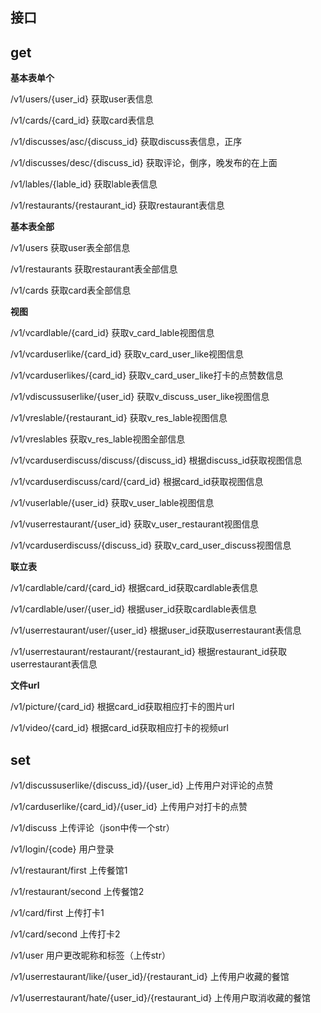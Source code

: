 ## 接口

## get

**基本表单个**

/v1/users/{user_id} 获取user表信息

/v1/cards/{card_id} 获取card表信息

/v1/discusses/asc/{discuss_id} 获取discuss表信息，正序

/v1/discusses/desc/{discuss_id} 获取评论，倒序，晚发布的在上面

/v1/lables/{lable_id} 获取lable表信息

/v1/restaurants/{restaurant_id} 获取restaurant表信息

**基本表全部**

/v1/users 获取user表全部信息

/v1/restaurants 获取restaurant表全部信息

/v1/cards 获取card表全部信息

**视图**

/v1/vcardlable/{card_id} 获取v_card_lable视图信息

/v1/vcarduserlike/{card_id} 获取v_card_user_like视图信息

/v1/vcarduserlikes/{card_id} 获取v_card_user_like打卡的点赞数信息

/v1/vdiscussuserlike/{user_id} 获取v_discuss_user_like视图信息

/v1/vreslable/{restaurant_id} 获取v_res_lable视图信息

/v1/vreslables 获取v_res_lable视图全部信息

/v1/vcarduserdiscuss/discuss/{discuss_id} 根据discuss_id获取视图信息

/v1/vcarduserdiscuss/card/{card_id} 根据card_id获取视图信息

/v1/vuserlable/{user_id} 获取v_user_lable视图信息

/v1/vuserrestaurant/{user_id} 获取v_user_restaurant视图信息

/v1/vcarduserdiscuss/{discuss_id} 获取v_card_user_discuss视图信息

**联立表**

/v1/cardlable/card/{card_id} 根据card_id获取cardlable表信息

/v1/cardlable/user/{user_id} 根据user_id获取cardlable表信息

/v1/userrestaurant/user/{user_id} 根据user_id获取userrestaurant表信息

/v1/userrestaurant/restaurant/{restaurant_id} 根据restaurant_id获取userrestaurant表信息

**文件url**

/v1/picture/{card_id} 根据card_id获取相应打卡的图片url

/v1/video/{card_id} 根据card_id获取相应打卡的视频url

## set

/v1/discussuserlike/{discuss_id}/{user_id} 上传用户对评论的点赞

/v1/carduserlike/{card_id}/{user_id} 上传用户对打卡的点赞

/v1/discuss 上传评论（json中传一个str）

/v1/login/{code} 用户登录

/v1/restaurant/first 上传餐馆1

/v1/restaurant/second 上传餐馆2

/v1/card/first 上传打卡1

/v1/card/second 上传打卡2

/v1/user 用户更改昵称和标签（上传str）

/v1/userrestaurant/like/{user_id}/{restaurant_id} 上传用户收藏的餐馆

/v1/userrestaurant/hate/{user_id}/{restaurant_id} 上传用户取消收藏的餐馆